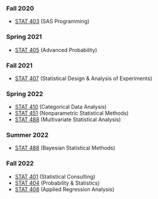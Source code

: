 ### Fall 2020
- [STAT 403](https://www.luc.edu/math/academics/courses/stat403) (SAS Programming)
### Spring 2021
- [STAT 405](https://www.luc.edu/math/academics/courses/gradstat/math/academics/courses/math405) (Advanced Probability)
### Fall 2021
- [STAT 407](https://www.luc.edu/math/academics/courses/stat407) (Statistical Design & Analysis of Experiments)
### Spring 2022
- [STAT 410](https://www.luc.edu/math/academics/courses/stat410) (Categorical Data Analysis)
- [STAT 451](https://www.luc.edu/math/academics/courses/gradstat/stat451appliednonparametricmethods) (Nonparametric Statistical Methods)
- [STAT 488](http://gauss.math.luc.edu/info/courses/spring/2022/detail/#807-STAT488) (Multivariate Statistical Analysis)
### Summer 2022
- [STAT 488](https://www.luc.edu/math/academics/courses/stat388) (Bayesian Statistical Methods)
### Fall 2022
- [STAT 401](https://www.luc.edu/math/academics/courses/gradstat/stat495statisticalconsultingcapstone) (Statistical Consulting)
- [STAT 404](https://www.luc.edu/math/academics/courses/gradstat/math/academics/courses/math404) (Probability & Statistics)
- [STAT 408](https://www.luc.edu/math/academics/courses/stat408) (Applied Regression Analysis)
